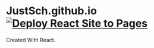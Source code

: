 # JustSch.github.io [![Deploy React Site to Pages](https://github.com/JustSch/JustSch.github.io/actions/workflows/react.js.yml/badge.svg)](https://github.com/JustSch/JustSch.github.io/actions/workflows/react.js.yml)

Created With React.
